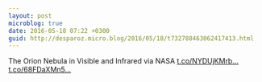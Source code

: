 ```yaml
---
layout: post
microblog: true
date: 2016-05-18 07:22 +0300
guid: http://desparoz.micro.blog/2016/05/18/t732788463062417413.html
---
```

The Orion Nebula in Visible and Infrared  via NASA [t.co/NYDUjKMrb...](https://t.co/NYDUjKMrbM) [t.co/68FDaXMn5...](https://t.co/68FDaXMn50)
